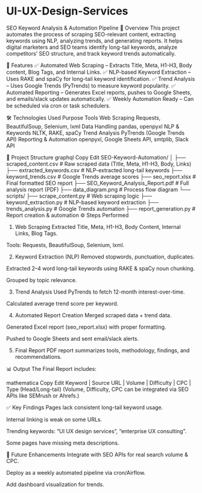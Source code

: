 # UI-UX-Design-Services
SEO Keyword Analysis & Automation Pipeline
📌 Overview
This project automates the process of scraping SEO-relevant content, extracting keywords using NLP, analyzing trends, and generating reports. It helps digital marketers and SEO teams identify long-tail keywords, analyze competitors’ SEO structure, and track keyword trends automatically.

🚀 Features
✅ Automated Web Scraping – Extracts Title, Meta, H1-H3, Body content, Blog Tags, and Internal Links.
✅ NLP-based Keyword Extraction – Uses RAKE and spaCy for long-tail keyword identification.
✅ Trend Analysis – Uses Google Trends (PyTrends) to measure keyword popularity.
✅ Automated Reporting – Generates Excel reports, pushes to Google Sheets, and emails/slack updates automatically.
✅ Weekly Automation Ready – Can be scheduled via cron or task schedulers.

🛠️ Technologies Used
Purpose	Tools
Web Scraping	Requests, BeautifulSoup, Selenium, lxml
Data Handling	pandas, openpyxl
NLP & Keywords	NLTK, RAKE, spaCy
Trend Analysis	PyTrends (Google Trends API)
Reporting & Automation	openpyxl, Google Sheets API, smtplib, Slack API

📂 Project Structure
graphql
Copy
Edit
SEO-Keyword-Automation/
│
├── scraped_content.csv          # Raw scraped data (Title, Meta, H1-H3, Body, Links)
├── extracted_keywords.csv        # NLP-extracted long-tail keywords
├── keyword_trends.csv            # Google Trends average scores
├── seo_report.xlsx               # Final formatted SEO report
├── SEO_Keyword_Analysis_Report.pdf # Full analysis report (PDF)
├── data_diagram.png              # Process flow diagram
└── scripts/
    ├── scrape_content.py         # Web scraping logic
    ├── keyword_extraction.py     # NLP-based keyword extraction
    ├── trends_analysis.py        # Google Trends automation
    ├── report_generation.py      # Report creation & automation
⚙️ Steps Performed
1. Web Scraping
Extracted Title, Meta, H1-H3, Body Content, Internal Links, Blog Tags.

Tools: Requests, BeautifulSoup, Selenium, lxml.

2. Keyword Extraction (NLP)
Removed stopwords, punctuation, duplicates.

Extracted 2–4 word long-tail keywords using RAKE & spaCy noun chunking.

Grouped by topic relevance.

3. Trend Analysis
Used PyTrends to fetch 12-month interest-over-time.

Calculated average trend score per keyword.

4. Automated Report Creation
Merged scraped data + trend data.

Generated Excel report (seo_report.xlsx) with proper formatting.

Pushed to Google Sheets and sent email/slack alerts.

5. Final Report
PDF report summarizes tools, methodology, findings, and recommendations.

📊 Output
The Final Report includes:

mathematica
Copy
Edit
Keyword | Source URL | Volume | Difficulty | CPC | Type (Head/Long-tail)
(Volume, Difficulty, CPC can be integrated via SEO APIs like SEMrush or Ahrefs.)

✅ Key Findings
Pages lack consistent long-tail keyword usage.

Internal linking is weak on some URLs.

Trending keywords: “UI UX design services”, “enterprise UX consulting”.

Some pages have missing meta descriptions.

🔮 Future Enhancements
Integrate with SEO APIs for real search volume & CPC.

Deploy as a weekly automated pipeline via cron/Airflow.

Add dashboard visualization for trends.
